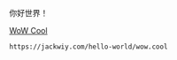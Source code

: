 你好世界！

[WoW Cool](https://jackwiy.com/hello-world/wow.cool) 
```
https://jackwiy.com/hello-world/wow.cool
```
